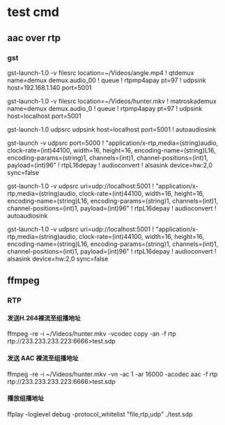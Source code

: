 # test cmd

## aac over rtp

### gst

gst-launch-1.0 -v filesrc location=~/Videos/angle.mp4 ! qtdemux name=demux demux.audio_00 ! queue ! rtpmp4apay pt=97 ! udpsink host=192.168.1.140 port=5001

gst-launch-1.0 -v filesrc location=~/Videos/hunter.mkv ! matroskademux name=demux demux.audio_0 ! queue ! rtpmp4apay pt=97 ! udpsink host=localhost port=5001

gst-launch-1.0 udpsrc udpsink host=localhost port=5001 ! autoaudiosink

gst-launch -v udpsrc port=5000 ! "application/x-rtp,media=(string)audio, clock-rate=(int)44100, width=16, height=16, encoding-name=(string)L16, encoding-params=(string)1, channels=(int)1, channel-positions=(int)1, payload=(int)96" ! rtpL16depay ! audioconvert ! alsasink device=hw:2,0 sync=false

gst-launch-1.0 -v udpsrc uri=udp://localhost:5001 ! "application/x-rtp,media=(string)audio, clock-rate=(int)44100, width=16, height=16, encoding-name=(string)L16, encoding-params=(string)1, channels=(int)1, channel-positions=(int)1, payload=(int)96" ! rtpL16depay ! audioconvert ! autoaudiosink

gst-launch-1.0 -v udpsrc uri=udp://localhost:5001 ! "application/x-rtp,media=(string)audio, clock-rate=(int)44100, width=16, height=16, encoding-name=(string)L16, encoding-params=(string)1, channels=(int)1, channel-positions=(int)1, payload=(int)96" ! rtpL16depay ! audioconvert ! alsasink device=hw:2,0 sync=false

## ffmpeg

### RTP

#### 发送H.264裸流至组播地址

ffmpeg -re -i ~/Videos/hunter.mkv -vcodec copy -an -f rtp rtp://233.233.233.223:6666>test.sdp

#### 发送 AAC 裸流至组播地址

ffmpeg -re -i ~/Videos/hunter.mkv -vn -ac 1 -ar 16000 -acodec aac  -f rtp rtp://233.233.233.223:6666>test.sdp

#### 播放组播地址

ffplay -loglevel debug -protocol_whitelist "file,rtp,udp" ./test.sdp
